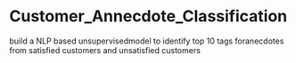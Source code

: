 # Customer_Annecdote_Classification
build a NLP based unsupervisedmodel to identify top 10 tags foranecdotes from satisfied customers and unsatisfied customers
